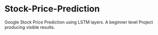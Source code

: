 # Stock-Price-Prediction

Google Stock Price Prediction using LSTM layers. A beginner level Project producing visible results.
